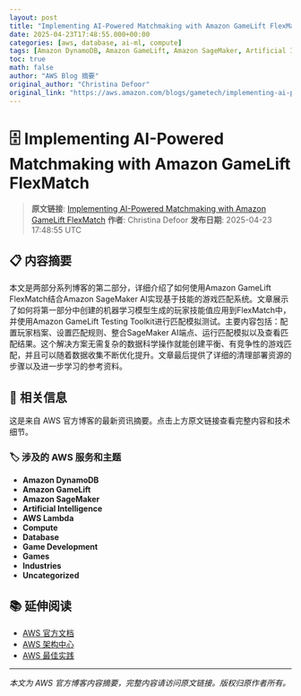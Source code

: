 ```yaml
---
layout: post
title: "Implementing AI-Powered Matchmaking with Amazon GameLift FlexMatch"
date: 2025-04-23T17:48:55.000+00:00
categories: [aws, database, ai-ml, compute]
tags: [Amazon DynamoDB, Amazon GameLift, Amazon SageMaker, Artificial Intelligence, AWS Lambda, Compute, Database, Game Development, Games, Industries, Uncategorized]
toc: true
math: false
author: "AWS Blog 摘要"
original_author: "Christina Defoor"
original_link: "https://aws.amazon.com/blogs/gametech/implementing-ai-powered-matchmaking-with-amazon-gamelift-flexmatch/"
---
```


# 🗄️ Implementing AI-Powered Matchmaking with Amazon GameLift FlexMatch

> **原文链接**: [Implementing AI-Powered Matchmaking with Amazon GameLift FlexMatch](https://aws.amazon.com/blogs/gametech/implementing-ai-powered-matchmaking-with-amazon-gamelift-flexmatch/)
> **作者**: Christina Defoor
> **发布日期**: 2025-04-23 17:48:55 UTC

## 📋 内容摘要

本文是两部分系列博客的第二部分，详细介绍了如何使用Amazon GameLift FlexMatch结合Amazon SageMaker AI实现基于技能的游戏匹配系统。文章展示了如何将第一部分中创建的机器学习模型生成的玩家技能值应用到FlexMatch中，并使用Amazon GameLift Testing Toolkit进行匹配模拟测试。主要内容包括：配置玩家档案、设置匹配规则、整合SageMaker AI端点、运行匹配模拟以及查看匹配结果。这个解决方案无需复杂的数据科学操作就能创建平衡、有竞争性的游戏匹配，并且可以随着数据收集不断优化提升。文章最后提供了详细的清理部署资源的步骤以及进一步学习的参考资料。

## 🔗 相关信息

这是来自 AWS 官方博客的最新资讯摘要。点击上方原文链接查看完整内容和技术细节。

### 🏷️ 涉及的 AWS 服务和主题

- **Amazon DynamoDB**
- **Amazon GameLift**
- **Amazon SageMaker**
- **Artificial Intelligence**
- **AWS Lambda**
- **Compute**
- **Database**
- **Game Development**
- **Games**
- **Industries**
- **Uncategorized**

## 📚 延伸阅读

- [AWS 官方文档](https://docs.aws.amazon.com/)
- [AWS 架构中心](https://aws.amazon.com/architecture/)
- [AWS 最佳实践](https://aws.amazon.com/architecture/well-architected/)

---

*本文为 AWS 官方博客内容摘要，完整内容请访问原文链接。版权归原作者所有。*